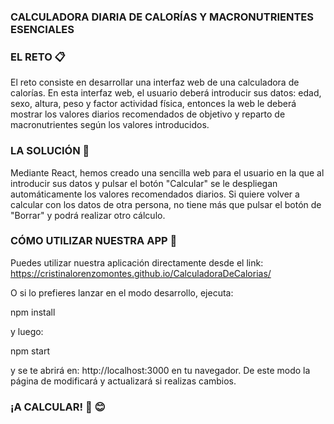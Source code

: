 ### CALCULADORA DIARIA DE CALORÍAS Y MACRONUTRIENTES ESENCIALES

### EL RETO 📋

El reto consiste en desarrollar una interfaz web de una calculadora de calorías. En esta interfaz web, el usuario deberá introducir sus datos: edad, sexo, altura, peso y factor actividad física, entonces la web le deberá mostrar los valores diarios recomendados de objetivo y reparto de macronutrientes según los valores introducidos.

### LA SOLUCIÓN 🎁

Mediante React, hemos creado una sencilla web para el usuario en la que al introducir sus datos y pulsar el botón "Calcular" se le despliegan automáticamente los valores recomendados diarios.
Si quiere volver a calcular con los datos de otra persona, no tiene más que pulsar el botón de "Borrar" y podrá realizar otro cálculo.

### CÓMO UTILIZAR NUESTRA APP 🔧

Puedes utilizar nuestra aplicación directamente desde el link:
https://cristinalorenzomontes.github.io/CalculadoraDeCalorias/

O si lo prefieres lanzar en el modo desarrollo, ejecuta:

npm install

y luego:

npm start

y se te abrirá en: http://localhost:3000 en tu navegador. De este modo la página de modificará y actualizará si realizas cambios.

### ¡A CALCULAR! 🚀 😊
